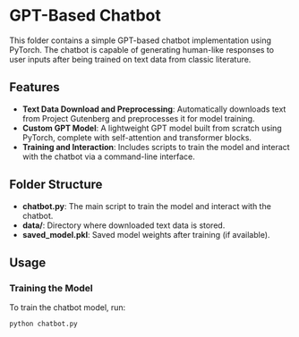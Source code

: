 # GPT-Based Chatbot

This folder contains a simple GPT-based chatbot implementation using PyTorch. The chatbot is capable of generating human-like responses to user inputs after being trained on text data from classic literature.

## Features

- **Text Data Download and Preprocessing**: Automatically downloads text from Project Gutenberg and preprocesses it for model training.
- **Custom GPT Model**: A lightweight GPT model built from scratch using PyTorch, complete with self-attention and transformer blocks.
- **Training and Interaction**: Includes scripts to train the model and interact with the chatbot via a command-line interface.

## Folder Structure

- **chatbot.py**: The main script to train the model and interact with the chatbot.
- **data/**: Directory where downloaded text data is stored.
- **saved_model.pkl**: Saved model weights after training (if available).

## Usage

### Training the Model

To train the chatbot model, run:

```bash
python chatbot.py
